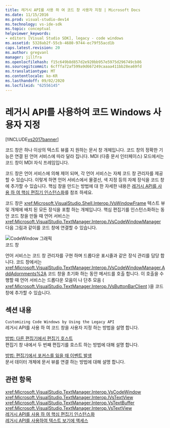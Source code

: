 ```yaml
---
title: 레거시 API를 사용 하 여 코드 창 사용자 지정 | Microsoft Docs
ms.date: 11/15/2016
ms.prod: visual-studio-dev14
ms.technology: vs-ide-sdk
ms.topic: conceptual
helpviewer_keywords:
- editors [Visual Studio SDK], legacy - code windows
ms.assetid: 5328ab2f-55cb-4680-9744-ec79f55acd1b
caps.latest.revision: 20
ms.author: gregvanl
manager: jillfra
ms.openlocfilehash: f15c649b8d857d2e920bb957e5975d296749cb86
ms.sourcegitcommit: 6cfffa72af599a9d667249caaaa411bb28ea69fd
ms.translationtype: MT
ms.contentlocale: ko-KR
ms.lasthandoff: 09/02/2020
ms.locfileid: "62556145"
---
```

# <a name="customizing-code-windows-by-using-the-legacy-api"></a>레거시 API를 사용하여 코드 Windows 사용자 지정
[!INCLUDE[vs2017banner](../includes/vs2017banner.md)]

코드 창은 하나 이상의 텍스트 뷰를 지 원하는 문서 창 개체입니다. 코드 창의 정확한 기능은 연결 된 언어 서비스에 따라 달라 집니다. MDI (다중 문서 인터페이스) 모드에서는 코드 창이 MDI 자식 프레임입니다.  
  
 코드 창은 언어 서비스에 의해 제어 되며, 각 언어 서비스는 자체 코드 창 관리자를 제공할 수 있습니다. 이렇게 하면 언어 서비스에서 물결선, 색 지정 등의 자체 장식을 코드 창에 추가할 수 있습니다. 핵심 창을 만드는 방법에 대 한 자세한 내용은 [레거시 API를 사용 하 여 핵심 편집기 인스턴스화](../extensibility/instantiating-the-core-editor-by-using-the-legacy-api.md)를 참조 하세요.  
  
 코드 창은 <xref:Microsoft.VisualStudio.Shell.Interop.IVsWindowFrame> 텍스트 뷰 및 개체에 배치 된 모든 장식을 포함 하는 개체입니다. 핵심 편집기를 인스턴스화하는 동안 코드 창을 만들 때 언어 서비스는 <xref:Microsoft.VisualStudio.TextManager.Interop.IVsCodeWindowManager> 다음 그림과 같이를 코드 창에 연결할 수 있습니다.  
  
 ![CodeWindow 그래픽](../extensibility/media/vscodewindow.gif "vscodewindow")  
코드 창  
  
 언어 서비스는 코드 창 관리자를 구현 하며 드롭다운 표시줄과 같은 장식 관리를 담당 합니다. 코드 창에서는 <xref:Microsoft.VisualStudio.TextManager.Interop.IVsCodeWindowManager.AddAdornments%2A> 코드 창을 초기화 하는 동안 메서드를 호출 합니다. 이 호출을 수행할 때 언어 서비스는 드롭다운 모음이 나 단추 모음 ( <xref:Microsoft.VisualStudio.TextManager.Interop.IVsButtonBarClient> )을 코드 창에 추가할 수 있습니다.  
  
## <a name="in-this-section"></a>섹션 내용  
 `Customizing Code Windows by Using the Legacy API`  
 레거시 API를 사용 하 여 코드 창을 사용자 지정 하는 방법을 설명 합니다.  
  
 [방법: 다른 편집기에서 편집기 호스트](../extensibility/how-to-host-an-editor-in-another-editor.md)  
 편집기 창 내에서 두 번째 편집기를 호스트 하는 방법에 대해 설명 합니다.  
  
 [방법: 편집기에서 포커스를 잃을 때 이벤트 발생](../extensibility/how-to-fire-events-when-the-editor-loses-focus.md)  
 문서 데이터 개체에 문서 뷰를 연결 하는 방법에 대해 설명 합니다.  
  
## <a name="see-also"></a>관련 항목  
 <xref:Microsoft.VisualStudio.TextManager.Interop.VsCodeWindow>   
 <xref:Microsoft.VisualStudio.TextManager.Interop.IVsTextView>   
 <xref:Microsoft.VisualStudio.TextManager.Interop.VsTextBuffer>   
 <xref:Microsoft.VisualStudio.TextManager.Interop.VsTextView>   
 [레거시 API를 사용 하 여 핵심 편집기 인스턴스화](../extensibility/instantiating-the-core-editor-by-using-the-legacy-api.md)   
 [레거시 API를 사용하여 텍스트 보기에 액세스](../extensibility/accessing-thetext-view-by-using-the-legacy-api.md)
